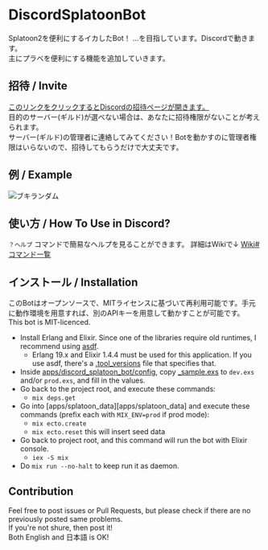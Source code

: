 # DiscordSplatoonBot

Splatoon2を便利にするイカしたBot！ …を目指しています。Discordで動きます。  
主にプラベを便利にする機能を追加していきます。

## 招待 / Invite
[このリンクをクリックするとDiscordの招待ページが開きます。](https://discordapp.com/oauth2/authorize?client_id=343587911540670474&scope=bot&permissions=1091882048)  
目的のサーバー(ギルド)が選べない場合は、あなたに招待権限がないことが考えられます。  
サーバー(ギルド)の管理者に連絡してみてください！Botを動かすのに管理者権限はいらないので、招待してもらうだけで大丈夫です。

## 例 / Example
![ブキランダム](https://image.ibb.co/kA4vUv/Shutter_20170807_0001b.png)

## 使い方 / How To Use in Discord?
`？ヘルプ` コマンドで簡易なヘルプを見ることができます。
詳細はWikiで↓
[Wiki#コマンド一覧](https://github.com/ndac-todoroki/DiscordSplatoonBot/wiki/%E3%82%B3%E3%83%9E%E3%83%B3%E3%83%89---Commands)

## インストール / Installation

このBotはオープンソースで、MITライセンスに基づいて再利用可能です。手元に動作環境を用意すれば、別のAPIキーを用意して動かすことが可能です。  
This bot is MIT-licenced.

- Install Erlang and Elixir. Since one of the libraries require old runtimes, I recommend using [asdf](https://github.com/asdf-vm/asdf).
  - Erlang 19.x and Elixir 1.4.4 must be used for this application. If you use asdf, there's a [.tool_versions](.tool_versions) file that specifies that.
- Inside [apps/discord_splatoon_bot/config](apps/discord_splatoon_bot/config), copy [_sample.exs](apps/discord_splatoon_bot/config/_sample.exs) to `dev.exs` and/or `prod.exs`, and fill in the values.
- Go back to the project root, and execute these commands:
  - `mix deps.get`
 - Go into [apps/splatoon_data][apps/splatoon_data] and execute these commands (prefix each with `MIX_ENV=prod` if prod mode):
   - `mix ecto.create`
   - `mix ecto.reset`  this will insert seed data
 - Go back to project root, and this command will run the bot with Elixir console.
   - `iex -S mix`
 - Do `mix run --no-halt` to keep run it as daemon.
 
 ## Contribution
 
 Feel free to post issues or Pull Requests, but please check if there are no previously posted same problems.  
 If you're not shure, then post it!  
 Both English and 日本語 is OK!
